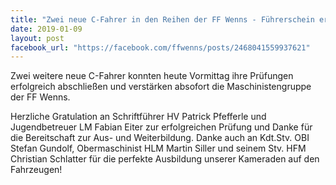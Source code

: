 ```yaml
---
title: "Zwei neue C-Fahrer in den Reihen der FF Wenns - Führerschein erfolgreich bestanden"
date: 2019-01-09
layout: post
facebook_url: "https://facebook.com/ffwenns/posts/2468041559937621"
---
```


Zwei weitere neue C-Fahrer konnten heute Vormittag ihre Prüfungen erfolgreich abschließen und verstärken absofort die Maschinistengruppe der FF Wenns. 

Herzliche Gratulation an Schriftführer HV Patrick Pfefferle und Jugendbetreuer LM Fabian Eiter zur erfolgreichen Prüfung und Danke für die Bereitschaft zur Aus- und Weiterbildung. Danke auch an Kdt.Stv. OBI Stefan Gundolf, Obermaschinist HLM Martin Siller und seinem Stv. HFM Christian Schlatter für die perfekte Ausbildung unserer Kameraden auf den Fahrzeugen!